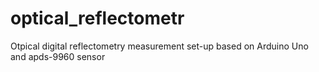 # optical_reflectometr
Otpical digital reflectometry measurement set-up based on Arduino Uno and apds-9960 sensor
